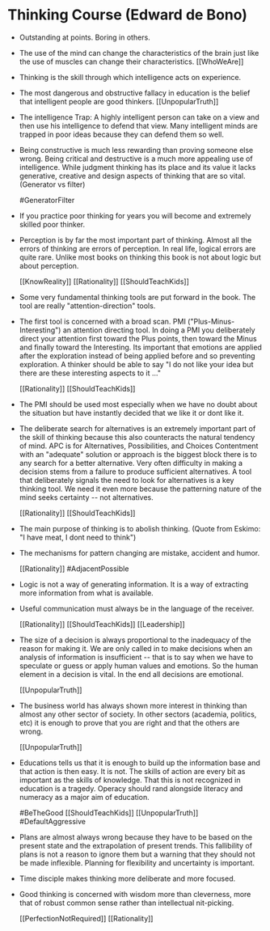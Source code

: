 # Thinking Course (Edward de Bono)

- Outstanding at points.  Boring in others.

- The use of the mind can change the characteristics of the brain just like the use of muscles can change their characteristics. [[WhoWeAre]]

- Thinking is the skill through which intelligence acts on experience.

- The most dangerous and obstructive fallacy in education is the belief that intelligent people are good thinkers. [[UnpopularTruth]] 

- The intelligence Trap: A highly intelligent person can take on a view and then use his intelligence to defend that view.
  Many intelligent minds are trapped in poor ideas because they can defend them so well. 
  
- Being constructive is much less rewarding than proving someone else wrong. Being critical and destructive is a much more appealing use of intelligence.
  While judgment thinking has its place and its value it lacks generative, creative and design aspects of thinking that are so vital.  (Generator vs filter)

  #GeneratorFilter

- If you practice poor thinking for years you will become and extremely skilled poor thinker.

- Perception is by far the most important part of thinking.  Almost all the errors of thinking are errors of perception. In real life, logical errors are quite rare.
  Unlike most books on thinking this book is not about logic but about perception.

  [[KnowReality]] [[Rationality]] [[ShouldTeachKids]]

- Some very fundamental thinking tools are put forward in the book.  The tool are really "attention-direction" tools.

- The first tool is concerned with a broad scan. PMI ("Plus-Minus-Interesting") an attention directing tool. In doing a PMI you deliberately direct your attention first toward the Plus points, then toward the Minus and finally toward the Interesting.  Its important that emotions are applied after the exploration instead of being applied before and so preventing exploration.  A thinker should be able to say "I do not like your idea  but there are these interesting aspects to it ..."

  [[Rationality]] [[ShouldTeachKids]]

- The PMI should be used most especially when we have no doubt about the situation but have instantly decided that we like it or dont like it.

- The deliberate search for alternatives is an extremely important part of the skill of thinking because this also counteracts the natural tendency of mind.
  APC is for Alternatives, Possibilities, and Choices
  Contentment with an "adequate" solution or approach is the biggest block there is to any search for a better alternative.
  Very often difficulty in making a decision stems from a failure to produce sufficient alternatives.
  A tool that deliberately signals the need to look for alternatives is a key thinking tool. We need it even more because the patterning nature of the mind seeks certainty -- not alternatives.

  [[Rationality]] [[ShouldTeachKids]]

- The main purpose of thinking is to abolish thinking.  (Quote from Eskimo: "I have meat, I dont need to think")

- The mechanisms for pattern changing are mistake, accident and humor.

  [[Rationality]] #AdjacentPossible

- Logic is not a way of generating information. It is a way of extracting more information from what is available.

- Useful communication must always be in the language of the receiver.

  [[Rationality]] [[ShouldTeachKids]] [[Leadership]]

- The size of a decision is always proportional to the inadequacy of the reason for making it.  We are only called in to make decisions when an analysis of information is insufficient -- that is to say when we have to speculate or guess or apply human values and emotions. So the human element in a decision is vital. In the end all decisions are emotional.

  [[UnpopularTruth]]

- The business world has always shown more interest in thinking than almost any other sector of society. In other sectors (academia, politics, etc) it is enough to prove that you are right and that the others are wrong.

  [[UnpopularTruth]]

- Educations tells us that it is enough to build up the information base and that action is then easy. It is not. The skills of action are every bit as important as the skills of knowledge. That this is not recognized in education is a tragedy. Operacy should rand alongside literacy and numeracy as a major aim of education.  

  #BeTheGood [[ShouldTeachKids]] [[UnpopularTruth]] #DefaultAggressive

- Plans are almost always wrong because they have to be based on the present state and the extrapolation of present trends. This fallibility of plans is not a reason to ignore them but a warning that they should not be made inflexible. Planning for flexibility and uncertainty is important.

- Time disciple makes thinking more deliberate and more focused.

- Good thinking is concerned with wisdom more than cleverness, more that of robust common sense rather than intellectual nit-picking.

  [[PerfectionNotRequired]] [[Rationality]]
